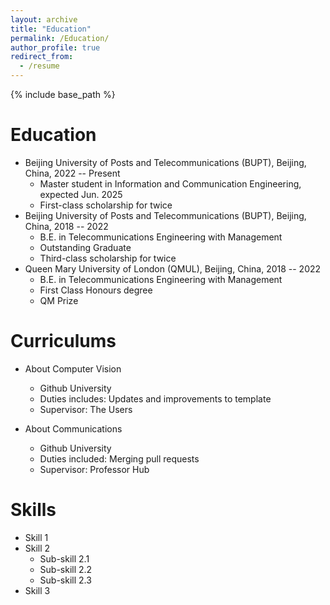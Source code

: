```yaml
---
layout: archive
title: "Education"
permalink: /Education/
author_profile: true
redirect_from:
  - /resume
---
```


{% include base_path %}

Education
======
* Beijing University of Posts and Telecommunications (BUPT), Beijing, China, 2022 -- Present
  * Master student in Information and Communication Engineering, expected Jun. 2025
  * First-class scholarship for twice
* Beijing University of Posts and Telecommunications (BUPT), Beijing, China, 2018 -- 2022
  * B.E. in Telecommunications Engineering with Management
  * Outstanding Graduate
  * Third-class scholarship for twice
* Queen Mary University of London (QMUL), Beijing, China, 2018 -- 2022
  * B.E. in Telecommunications Engineering with Management
  * First Class Honours degree
  * QM Prize

Curriculums
======
* About Computer Vision
  * Github University
  * Duties includes: Updates and improvements to template
  * Supervisor: The Users

* About Communications
  * Github University
  * Duties included: Merging pull requests
  * Supervisor: Professor Hub
  
Skills
======
* Skill 1
* Skill 2
  * Sub-skill 2.1
  * Sub-skill 2.2
  * Sub-skill 2.3
* Skill 3
  

